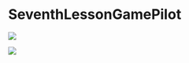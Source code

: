 # SeventhLessonGamePilot
<p align="left">
<img src="https://user-images.githubusercontent.com/108148690/227385754-8f92d42b-4973-41ed-bfc1-d3af150c66a1.jpeg"/>
</p>
<p align="left">
<img src="https://user-images.githubusercontent.com/108148690/227385319-7a11d730-ff76-4307-96ee-5cfbc3bda6cd.jpeg"/>
</p>
